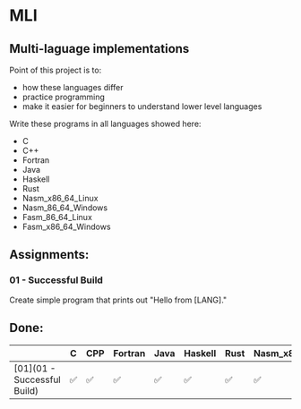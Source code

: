 # MLI
## Multi-laguage implementations

Point of this project is to:
- how these languages differ
- practice programming
- make it easier for beginners to understand lower level languages

Write these programs in all languages showed here:
- C
- C++
- Fortran
- Java
- Haskell
- Rust
- Nasm_x86_64_Linux
- Nasm_86_64_Windows
- Fasm_86_64_Linux
- Fasm_x86_64_Windows

## Assignments:
### 01 - Successful Build
Create simple program that prints out "Hello from [LANG]."

## Done:
|                           |C  |    CPP|Fortran|   Java|Haskell|   Rust|    Nasm_x86_64_Linux|   Nasm_86_64_Windows|   Fasm_86_64_Linux|Fasm_x86_64_Windows|
|---------------------------|---|-------|-------|-------|-------|-------|---------------------|---------------------|-------------------|-------------------|
|[01](01 - Successful Build)| ✅|     ✅|     ✅|     ✅|     ✅|     ✅|                   ✅|                   ❌|                 ❌|                 ❌|
